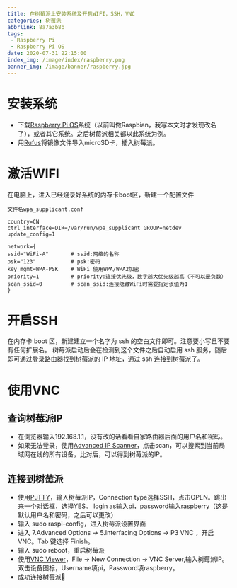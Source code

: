 ```yaml
---
title: 在树莓派上安装系统及开启WIFI，SSH，VNC
categories: 树莓派
abbrlink: 8a7a3b8b
tags: 
 - Raspberry Pi
 - Raspberry Pi OS
date: 2020-07-31 22:15:00
index_img: /image/index/raspberry.png
banner_img: /image/banner/raspberry.jpg
---
```


# 安装系统
+ 下载[Raspberry Pi OS](https://www.raspberrypi.org/downloads/raspberry-pi-os/)系统（以前叫做Raspbian，我写本文时才发现改名了），或者其它系统。之后树莓派相关都以此系统为例。
+ 用[Rufus](https://rufus.ie/)将镜像文件导入microSD卡，插入树莓派。

# 激活WIFI 
在电脑上，进入已经烧录好系统的内存卡boot区，新建一个配置文件
```
文件名wpa_supplicant.conf

country=CN
ctrl_interface=DIR=/var/run/wpa_supplicant GROUP=netdev
update_config=1
 
network={
ssid="WiFi-A"		# ssid:网络的名称
psk="123"		    # psk:密码
key_mgmt=WPA-PSK	# WiFi 使用WPA/WPA2加密
priority=1			# priority:连接优先级，数字越大优先级越高（不可以是负数）
scan_ssid=0   		# scan_ssid:连接隐藏WiFi时需要指定该值为1
}
```

# 开启SSH
在内存卡 boot 区，新建建立一个名字为 ssh 的空白文件即可。注意要小写且不要有任何扩展名。 
树莓派启动后会在检测到这个文件之后自动启用 ssh 服务，随后即可通过登录路由器找到树莓派的 IP 地址，通过 ssh 连接到树莓派了。

# 使用VNC
## 查询树莓派IP
+ 在浏览器输入192.168.1.1，没有改的话看看自家路由器后面的用户名和密码。
+ 如果无法登录，使用[Advanced IP Scanner](https://www.advanced-ip-scanner.com/cn/)，点击scan，可以搜索到当前局域网在线的所有设备，比对后，可以得到树莓派的IP。

## 连接到树莓派
+ 使用[PuTTY](https://www.chiark.greenend.org.uk/~sgtatham/putty/latest.html)，输入树莓派IP，Connection type选择SSH，点击OPEN。跳出来一个对话框，选择YES。
login as输入pi，password输入raspberry（这是默认用户名和密码，之后可以更改）
+ 输入 sudo raspi-config，进入树莓派设置界面
+ 进入 7.Advanced Options → 5.Interfacing Options → P3 VNC ，开启 VNC。Tab 键选择 Finish。
+ 输入 sudo reboot，重启树莓派
+ 使用[VNC Viewer](https://www.realvnc.com/en/connect/download/viewer/)，File → New Connection → VNC Server,输入树莓派IP。双击设备图标，Username填pi，Password填raspberry。
+ 成功连接树莓派:strawberry:
  